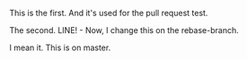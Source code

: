 This is the first. And it's used for the pull request test.


The second. LINE! - Now, I change this on the rebase-branch.


I mean it. This is on master.